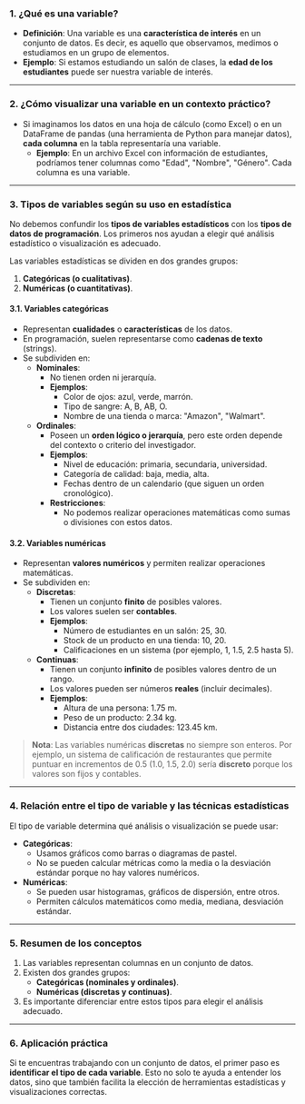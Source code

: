 ### **1. ¿Qué es una variable?**

- **Definición**: Una variable es una **característica de interés** en un conjunto de datos. Es decir, es aquello que observamos, medimos o estudiamos en un grupo de elementos.
- **Ejemplo**: Si estamos estudiando un salón de clases, la **edad de los estudiantes** puede ser nuestra variable de interés.

---

### **2. ¿Cómo visualizar una variable en un contexto práctico?**

- Si imaginamos los datos en una hoja de cálculo (como Excel) o en un DataFrame de pandas (una herramienta de Python para manejar datos), **cada columna** en la tabla representaría una variable.
  - **Ejemplo**: En un archivo Excel con información de estudiantes, podríamos tener columnas como "Edad", "Nombre", "Género". Cada columna es una variable.

---

### **3. Tipos de variables según su uso en estadística**

No debemos confundir los **tipos de variables estadísticos** con los **tipos de datos de programación**. Los primeros nos ayudan a elegir qué análisis estadístico o visualización es adecuado.

Las variables estadísticas se dividen en dos grandes grupos:
1. **Categóricas (o cualitativas)**.
2. **Numéricas (o cuantitativas)**.

#### **3.1. Variables categóricas**
- Representan **cualidades** o **características** de los datos.
- En programación, suelen representarse como **cadenas de texto** (strings).
- Se subdividen en:
  - **Nominales**:
    - No tienen orden ni jerarquía.
    - **Ejemplos**:
      - Color de ojos: azul, verde, marrón.
      - Tipo de sangre: A, B, AB, O.
      - Nombre de una tienda o marca: "Amazon", "Walmart".
  - **Ordinales**:
    - Poseen un **orden lógico o jerarquía**, pero este orden depende del contexto o criterio del investigador.
    - **Ejemplos**:
      - Nivel de educación: primaria, secundaria, universidad.
      - Categoría de calidad: baja, media, alta.
      - Fechas dentro de un calendario (que siguen un orden cronológico).
    - **Restricciones**:
      - No podemos realizar operaciones matemáticas como sumas o divisiones con estos datos.

#### **3.2. Variables numéricas**
- Representan **valores numéricos** y permiten realizar operaciones matemáticas.
- Se subdividen en:
  - **Discretas**:
    - Tienen un conjunto **finito** de posibles valores.
    - Los valores suelen ser **contables**.
    - **Ejemplos**:
      - Número de estudiantes en un salón: 25, 30.
      - Stock de un producto en una tienda: 10, 20.
      - Calificaciones en un sistema (por ejemplo, 1, 1.5, 2.5 hasta 5).
  - **Continuas**:
    - Tienen un conjunto **infinito** de posibles valores dentro de un rango.
    - Los valores pueden ser números **reales** (incluir decimales).
    - **Ejemplos**:
      - Altura de una persona: 1.75 m.
      - Peso de un producto: 2.34 kg.
      - Distancia entre dos ciudades: 123.45 km.

> **Nota**: Las variables numéricas **discretas** no siempre son enteros. Por ejemplo, un sistema de calificación de restaurantes que permite puntuar en incrementos de 0.5 (1.0, 1.5, 2.0) sería **discreto** porque los valores son fijos y contables.

---

### **4. Relación entre el tipo de variable y las técnicas estadísticas**

El tipo de variable determina qué análisis o visualización se puede usar:
- **Categóricas**:
  - Usamos gráficos como barras o diagramas de pastel.
  - No se pueden calcular métricas como la media o la desviación estándar porque no hay valores numéricos.
- **Numéricas**:
  - Se pueden usar histogramas, gráficos de dispersión, entre otros.
  - Permiten cálculos matemáticos como media, mediana, desviación estándar.

---

### **5. Resumen de los conceptos**

1. Las variables representan columnas en un conjunto de datos.
2. Existen dos grandes grupos:
   - **Categóricas (nominales y ordinales)**.
   - **Numéricas (discretas y continuas)**.
3. Es importante diferenciar entre estos tipos para elegir el análisis adecuado.

---

### **6. Aplicación práctica**

Si te encuentras trabajando con un conjunto de datos, el primer paso es **identificar el tipo de cada variable**. Esto no solo te ayuda a entender los datos, sino que también facilita la elección de herramientas estadísticas y visualizaciones correctas.
